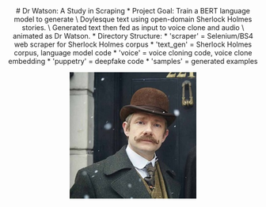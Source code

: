 <div align="center">
# Dr Watson: A Study in Scraping
* Project Goal: Train a BERT language model to generate \
Doylesque text using open-domain Sherlock Holmes stories. \
Generated text then fed as input to voice clone and audio \
animated as Dr Watson.
* Directory Structure:
	* 'scraper' = Selenium/BS4 web scraper for Sherlock Holmes corpus
	* 'text_gen' = Sherlock Holmes corpus, language model code
	* 'voice' = voice cloning code, voice clone embedding
	* 'puppetry' = deepfake code
	* 'samples' = generated examples

![Wesson Proposed Logo](watson_graphic.jpg)
</div>

<!-- https://help.smash.gg/en/articles/1987102-customizing-text-with-markdown -->